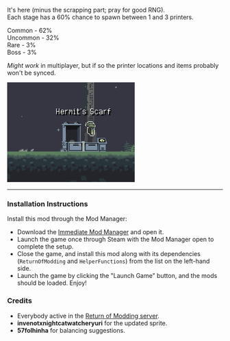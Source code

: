 It's here (minus the scrapping part; pray for good RNG).  
Each stage has a 60% chance to spawn between 1 and 3 printers.  

Common - 62%  
Uncommon - 32%  
Rare - 3%  
Boss - 3%  

*Might work* in multiplayer, but if so the printer locations and items probably won't be synced.  

![Printer showcase.gif (this probably won't show up in thunderstore)](https://github.com/Klehrik/RoRR-Printers/blob/main/printer_showcase_2.gif)

---

### Installation Instructions

Install this mod through the Mod Manager:
* Download the [Immediate Mod Manager](https://thunderstore.io/c/risk-of-rain-returns/p/ReturnOfModding/ImmediateModManager) and open it.
* Launch the game once through Steam with the Mod Manager open to complete the setup.
* Close the game, and install this mod along with its dependencies (`ReturnOfModding` and `HelperFunctions`) from the list on the left-hand side.
* Launch the game by clicking the "Launch Game" button, and the mods should be loaded. Enjoy!


### Credits
* Everybody active in the [Return of Modding server](https://discord.gg/VjS57cszMq).
* **invenotxnightcatwatcheryuri** for the updated sprite.
* **57folhinha** for balancing suggestions.